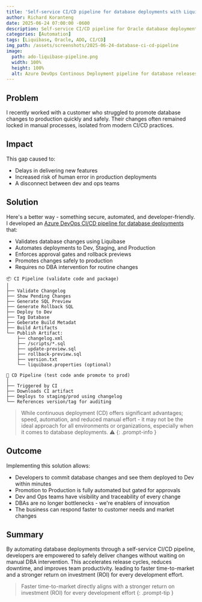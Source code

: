 ```yaml
---
title: 'Self-service CI/CD pipeline for database deployments with Liquibase & Azure DevOps'
author: Richard Koranteng
date: 2025-06-24 07:00:00 -0600
description: Self-service CI/CD pipeline for Oracle database deployments with Liquibase & Azure DevOps
categories: [Automation]
tags: [Liquibase, Oracle, ADO, CI/CD]
img_path: /assets/screenshots/2025-06-24-database-ci-cd-pipeline
image:
  path: ado-liquibase-pipeline.png
  width: 100%
  height: 100%
  alt: Azure DevOps Continous Deployment pipeline for database releases
---
```


## Problem
I recently worked with a customer who struggled to promote database changes to production quickly and safely. Their changes often remained locked in manual processes, isolated from modern CI/CD practices.

## Impact
This gap caused to:

- Delays in delivering new features
- Increased risk of human error in production deployments
- A disconnect between dev and ops teams

## Solution
Here's a better way - something secure, automated, and developer-friendly. I developed an <a href="https://github.com/RKKoranteng/liquibase-project" target="_blank">Azure DevOps CI/CD pipeline for database deployments</a> that:

- Validates database changes using Liquibase
- Automates deployments to Dev, Staging, and Production
- Enforces approval gates and rollback previews
- Promotes changes safely to production
- Requires no DBA intervention for routine changes

```text
📦 CI Pipeline (validate code and package)
│
├── Validate Changelog
├── Show Pending Changes
├── Generate SQL Preview
├── Generate Rollback SQL
├── Deploy to Dev
├── Tag Database
├── Geberate Build Metadat
├── Build Artifacts
└── Publish Artifact:
    ├── changelog.xml
    ├── /scripts/*.sql
    ├── update-preview.sql
    ├── rollback-preview.sql
    ├── version.txt
    └── liquibase.properties (optional)
```

```text
🚀 CD Pipeline (test code ande promote to prod)
│
├── Triggered by CI
├── Downloads CI artifact
├── Deploys to staging/prod using changelog
└── References version/tag for auditing
```

> While continuous deployment (CD) offers significant advantages; speed, automation, and reduced manual effort - it may not be the ideal approach for all environments or organizations, especially when it comes to database deployments. ⚠️
{: .prompt-info }

## Outcome
Implementing this solution allows:

- Developers to commit database changes and see them deployed to Dev within minutes
- Promotion to Production is fully automated but gated for approvals
- Dev and Ops teams have visibility and traceability of every change
- DBAs are no longer bottlenecks - we're enablers of innovation
- The business can respond faster to customer needs and market changes

## Summary
By automating database deployments through a self-service CI/CD pipeline, developers are empowered to safely deliver changes without waiting on manual DBA intervention. This accelerates release cycles, reduces downtime, and improves team productivity. leading to faster time-to-market and a stronger return on investment (ROI) for every development effort.

> Faster time-to-market directly aligns with a stronger return on investment (ROI) for every development effort
{: .prompt-tip }